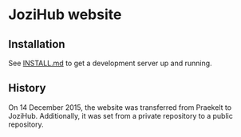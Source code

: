 # JoziHub website
## Installation
See [INSTALL.md](INSTALL.md) to get a development server up and running.

## History
On 14 December 2015, the website was transferred from Praekelt to JoziHub.
Additionally, it was set from a private repository to a public repository.
